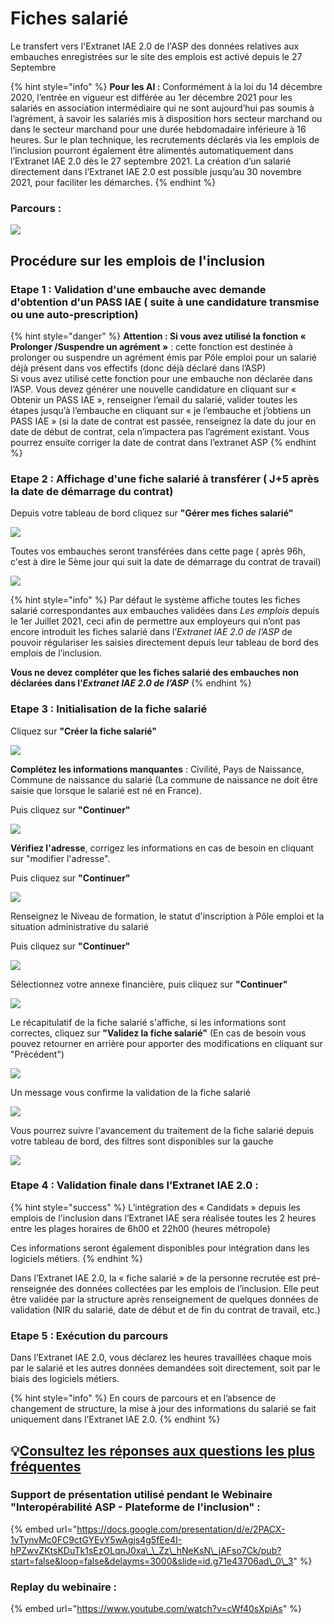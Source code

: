 # Fiches salarié

Le transfert vers l'Extranet IAE 2.0  de l'ASP  des données relatives aux embauches enregistrées sur le site des emplois est activé depuis le 27 Septembre

{% hint style="info" %}
**Pour les AI :** Conformément à la loi du 14 décembre 2020, l’entrée en vigueur est différée au 1er décembre 2021 pour les salariés en association intermédiaire qui ne sont aujourd’hui pas soumis à l’agrément, à savoir les salariés mis à disposition hors secteur marchand ou dans le secteur marchand pour une durée hebdomadaire inférieure à 16 heures. Sur le plan technique, les recrutements déclarés via les emplois de l’inclusion pourront également être alimentés automatiquement dans l’Extranet IAE 2.0 dès le 27 septembre 2021. La création d’un salarié directement dans l’Extranet IAE 2.0 est possible jusqu’au 30 novembre 2021, pour faciliter les démarches.
{% endhint %}

### Parcours :

![](../.gitbook/assets/image%20%28154%29.png)

## Procédure sur les emplois de l'inclusion

### Etape 1 : Validation d'une embauche avec demande d'obtention d'un PASS IAE \( suite à une candidature transmise ou une auto-prescription\)

{% hint style="danger" %}
**Attention : Si vous avez utilisé la fonction « Prolonger /Suspendre un agrément »** : cette fonction est destinée à prolonger ou suspendre un agrément émis par Pôle emploi pour un salarié déjà présent dans vos effectifs \(donc déjà déclaré dans l’ASP\)  
Si vous avez utilisé cette fonction pour une embauche non déclarée dans l’ASP. Vous devez générer une nouvelle candidature en cliquant sur « Obtenir un PASS IAE », renseigner l’email du salarié, valider toutes les étapes jusqu’à l’embauche en cliquant sur « je l’embauche et j’obtiens un PASS IAE » \(si la date de contrat est passée, renseignez la date du jour en date de début de contrat, cela n’impactera pas l’agrément existant. Vous pourrez ensuite corriger la date de contrat dans l’extranet ASP
{% endhint %}

### Etape 2 : Affichage d'une fiche salarié à transférer \( J+5 après la date de démarrage du contrat\)

Depuis votre tableau de bord cliquez sur  **"Gérer mes fiches salarié"**  

![](../.gitbook/assets/image%20%28144%29.png)

Toutes vos embauches seront transférées dans cette page \( après 96h, c'est à dire le 5ème jour qui suit la date de démarrage du contrat de travail\)

![](../.gitbook/assets/image%20%28152%29.png)

{% hint style="info" %}
Par défaut le système affiche toutes les fiches salarié correspondantes aux embauches validées dans _Les emplois_ depuis le 1er Juillet 2021, ceci afin de permettre aux employeurs qui n’ont pas encore introduit les fiches salarié dans l’_Extranet IAE 2.0 de l’ASP_ de pouvoir régulariser les saisies directement depuis leur tableau de bord des emplois de l’inclusion.

**Vous ne devez compléter que les fiches salarié des embauches non déclarées dans l’**_**Extranet IAE 2.0 de l’ASP**_
{% endhint %}

### Etape 3 : Initialisation de la fiche salarié 

Cliquez sur **"Créer la fiche salarié"**

![](../.gitbook/assets/image%20%28146%29.png)

**Complétez les informations manquantes**  : Civilité, Pays de Naissance, Commune de naissance du salarié  \(La commune de naissance ne doit être saisie que lorsque le salarié est né en France\). 

Puis cliquez sur **"Continuer"**

![](../.gitbook/assets/image%20%28149%29.png)

**Vérifiez l'adresse**, corrigez les informations en cas de besoin en cliquant sur "modifier l'adresse". 

Puis cliquez sur **"Continuer"**

![](../.gitbook/assets/image%20%28151%29.png)

Renseignez le Niveau de formation, le statut d'inscription à Pôle emploi et la situation administrative du salarié

Puis cliquez sur **"Continuer"**

![](../.gitbook/assets/image%20%28156%29.png)

Sélectionnez votre annexe financière, puis cliquez sur **"Continuer"**

![](../.gitbook/assets/image%20%28153%29.png)

Le récapitulatif de la fiche salarié s'affiche, si les informations sont correctes, cliquez sur **"Validez la fiche salarié"** \(En cas de besoin vous pouvez retourner en arrière pour apporter des modifications en cliquant sur "Précédent"\)

![](../.gitbook/assets/image%20%28150%29.png)

Un message vous confirme la validation de la fiche salarié

![](../.gitbook/assets/image%20%28155%29.png)

Vous pourrez suivre l'avancement du traitement de la fiche salarié depuis votre tableau de bord, des filtres sont disponibles sur la gauche

![](../.gitbook/assets/image%20%28147%29.png)

### Etape 4 : Validation finale dans l’Extranet IAE 2.0 :

{% hint style="success" %}
L’intégration des « Candidats » depuis les emplois de l'inclusion dans l’Extranet IAE sera réalisée toutes les 2 heures entre les plages horaires de 6h00 et 22h00 \(heures métropole\)

Ces informations seront également disponibles pour intégration dans les logiciels métiers.
{% endhint %}

Dans l’Extranet IAE 2.0, la « fiche salarié » de la personne recrutée est pré- renseignée des données collectées par les emplois de l’inclusion. Elle peut être validée par la structure après renseignement de quelques données de validation \(NIR du salarié, date de début et de fin du contrat de travail, etc.\)

### Etape 5 : Exécution du parcours

Dans l’Extranet IAE 2.0, vous déclarez les heures travaillées chaque mois par le salarié et les autres données demandées soit directement, soit par le biais des logiciels métiers.

{% hint style="info" %}
En cours de parcours et en l’absence de changement de structure, la mise à jour des informations du salarié se fait uniquement dans l’Extranet IAE 2.0.
{% endhint %}

## 💡[Consultez les réponses aux questions les plus fréquentes](https://communaute.inclusion.beta.gouv.fr/t/fiches-salarie-informations-utiles/7024?u=zohra_h)

### 

### Support de présentation utilisé pendant le Webinaire "Interopérabilité ASP - Plateforme de l'inclusion" : 

{% embed url="https://docs.google.com/presentation/d/e/2PACX-1vTynvMc0FC9ctGYEvY5wAgjs4g5fEe4I-hPZwvZKtsKDuTk1sEzOLqnJ0xa\_\_Zz\_hNeKsN\_jAFso7Ck/pub?start=false&loop=false&delayms=3000&slide=id.g71e43706ad\_0\_3" %}

### Replay du webinaire  :

{% embed url="https://www.youtube.com/watch?v=cWf40sXpiAs" %}









